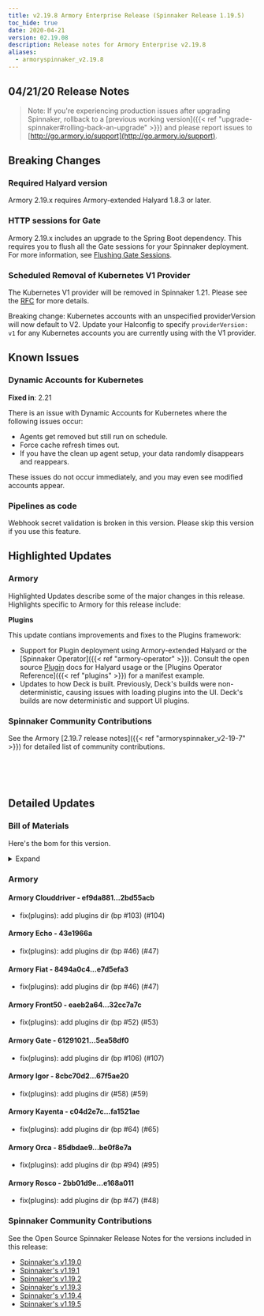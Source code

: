```yaml
---
title: v2.19.8 Armory Enterprise Release (Spinnaker Release 1.19.5)
toc_hide: true
date: 2020-04-21
version: 02.19.08
description: Release notes for Armory Enterprise v2.19.8
aliases:
  - armoryspinnaker_v2.19.8
---
```


## 04/21/20 Release Notes

> Note: If you're experiencing production issues after upgrading Spinnaker, rollback to a [previous working version]({{< ref "upgrade-spinnaker#rolling-back-an-upgrade" >}}) and please report issues to [http://go.armory.io/support](http://go.armory.io/support).

## Breaking Changes

### Required Halyard version

Armory 2.19.x requires Armory-extended Halyard 1.8.3 or later.

### HTTP sessions for Gate
Armory 2.19.x includes an upgrade to the Spring Boot dependency. This requires you to flush all the Gate sessions for your Spinnaker deployment. For more information, see [Flushing Gate Sessions](https://kb.armory.io/admin/flush-gate-sessions/).

### Scheduled Removal of Kubernetes V1 Provider
The Kubernetes V1 provider will be removed in Spinnaker 1.21. Please see the [RFC](https://github.com/spinnaker/governance/blob/master/rfc/eol_kubernetes_v1.md) for more details.

Breaking change: Kubernetes accounts with an unspecified providerVersion will now default to V2. Update your Halconfig to specify `providerVersion: v1` for any Kubernetes accounts you are currently using with the V1 provider.


## Known Issues

### Dynamic Accounts for Kubernetes

**Fixed in**: 2.21

There is an issue with Dynamic Accounts for Kubernetes where the following issues occur:

* Agents get removed but still run on schedule.
* Force cache refresh times out.
* If you have the clean up agent setup, your data randomly disappears and reappears.  

These issues do not occur immediately, and you may even see modified accounts appear.

### Pipelines as code

Webhook secret validation is broken in this version. Please skip this version if you use this feature.

## Highlighted Updates
### Armory
Highlighted Updates describe some of the major changes in this release. Highlights specific to Armory for this release include:

**Plugins**

This update contians improvements and fixes to the Plugins framework:

* Support for Plugin deployment using Armory-extended Halyard or the [Spinnaker Operator]({{< ref "armory-operator" >}}). Consult the open source [Plugin](https://www.spinnaker.io/guides/user/plugins/user-guide/) docs for Halyard usage or the [Plugins Operator Reference]({{< ref "plugins" >}}) for a manifest example.
* Updates to how Deck is built. Previously, Deck's builds were non-deterministic, causing issues with loading plugins into the UI. Deck's builds are now deterministic and support UI plugins.

###  Spinnaker Community Contributions
See the Armory [2.19.7 release notes]({{< ref "armoryspinnaker_v2-19-7" >}}) for detailed list of community contributions.


<br><br><br>

## Detailed Updates

### Bill of Materials
Here's the bom for this version.
<details><summary>Expand</summary>
<pre class="highlight">
<code>version: 2.19.8-rc.1
timestamp: "2020-04-22 01:49:47"
services:
  clouddriver:
    commit: 2bd55acb
    version: 2.19.8
  echo:
    commit: 43e1966a
    version: 2.19.8
  fiat:
    commit: e7d5efa3
    version: 2.19.6
  front50:
    commit: 32cc7a7c
    version: 2.19.6
  gate:
    commit: 5ea58df0
    version: 2.19.5
  igor:
    commit: 67f5ae20
    version: 2.19.6
  orca:
    commit: be0f8e7a
    version: 2.19.9
  rosco:
    commit: e168a011
    version: 2.19.6
  deck:
    commit: 4f6b2719
    version: 2.19.7
  dinghy:
    commit: ef444037
    version: 2.19.5
  terraformer:
    commit: f3edd3da
    version: 1.0.6
  kayenta:
    commit: fa1521ae
    version: 2.19.5
  monitoring-daemon:
    version: 0.16.1-7d506f0-rc1
  monitoring-third-party:
    version: 0.16.1-7d506f0-rc1
dependencies:
  redis:
    version: 2:2.8.4-2
artifactSources:
  dockerRegistry: docker.io/armory</code>
</pre>
</details>



### Armory

#### Armory Clouddriver  - ef9da881...2bd55acb
 - fix(plugins): add plugins dir (bp #103) (#104)

#### Armory Echo  - 43e1966a
- fix(plugins): add plugins dir (bp #46) (#47)

#### Armory Fiat  - 8494a0c4...e7d5efa3
 - fix(plugins): add plugins dir (bp #46) (#47)

#### Armory Front50  - eaeb2a64...32cc7a7c
 - fix(plugins): add plugins dir (bp #52) (#53)

#### Armory Gate  - 61291021...5ea58df0
 - fix(plugins): add plugins dir (bp #106) (#107)

#### Armory Igor  - 8cbc70d2...67f5ae20
 - fix(plugins): add plugins dir (#58) (#59)

#### Armory Kayenta  - c04d2e7c...fa1521ae
 - fix(plugins): add plugins dir (bp #64) (#65)

#### Armory Orca  - 85dbdae9...be0f8e7a
 - fix(plugins): add plugins dir (bp #94) (#95)

#### Armory Rosco  - 2bb01d9e...e168a011
 - fix(plugins): add plugins dir (bp #47) (#48)



###  Spinnaker Community Contributions
See the Open Source Spinnaker Release Notes for the versions included in this release:

* [Spinnaker's v1.19.0](https://www.spinnaker.io/community/releases/versions/1-19-5-changelog#spinnaker-release-1-19-0)  
* [Spinnaker's v1.19.1](https://www.spinnaker.io/community/releases/versions/1-19-5-changelog#spinnaker-release-1-19-1)  
* [Spinnaker's v1.19.2](https://www.spinnaker.io/community/releases/versions/1-19-5-changelog#spinnaker-release-1-19-2)
* [Spinnaker's v1.19.3](https://www.spinnaker.io/community/releases/versions/1-19-5-changelog#spinnaker-release-1-19-3)
* [Spinnaker's v1.19.4](https://www.spinnaker.io/community/releases/versions/1-19-5-changelog#spinnaker-release-1-19-4)
* [Spinnaker's v1.19.5](https://www.spinnaker.io/community/releases/versions/1-19-5-changelog#individual-service-changes)   
